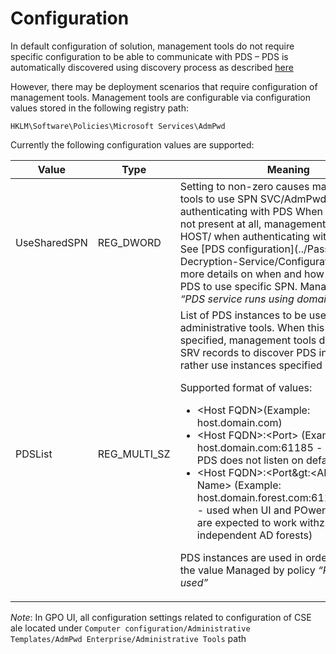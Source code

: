 ﻿# Configuration
In default configuration of solution, management tools do not require specific configuration to be able to communicate with PDS – PDS is automatically discovered using discovery process as described [here](../Password-Decryption-Service/Service-Discovery.md)

However, there may be deployment scenarios that require configuration of management tools. Management tools are configurable via configuration values stored in the following registry path:

<code>HKLM\Software\Policies\Microsoft Services\AdmPwd</code>

Currently the following configuration values are supported:
<table>
<thead>
<tr>
<th width="20%">Value</th>
<th width="20%">Type</th>
<th>Meaning</th>
</tr>
</thead>
<tbody>
<tr>
<td>UseSharedSPN</td>
<td>REG_DWORD</td>
<td>Setting to non-zero causes management tools to use SPN SVC/AdmPwd when authenticating with PDS
When set to zero or not present at all, management tools use SPN HOST/ when authenticating with the service.
See [PDS configuration](../Password-Decryption-Service/Configuration.md) for more details on when and how to configure PDS to use specific SPN.
Managed by policy <em>“PDS service runs using domain account”</em></td>
</tr>
<tr>
<td>PDSList</td>
<td>REG_MULTI_SZ</td>
<td>List of PDS instances to be used by administrative tools. When this value is specified, management tools do not USE DNS SRV records to discover PDS instances, and rather use instances specified here.

Supported format of values:
- &lt;Host FQDN&gt;(Example: host.domain.com)
- &lt;Host FQDN&gt;:&lt;Port&gt; (Example: host.domain.com:61185 - used when PDS does not listen on default port)
- &lt;Host FQDN&gt;:&lt;Port&gt:&lt;AD Forest DNS Name&gt; (Example: host.domain.forest.com:61184:forest.com - used when UI and POwerSHell module are expected to work withz multiple independent AD forests)

PDS instances are used in order specified in the value
Managed by policy <em>“PDS to be used”</em></td>
</tr>
</tbody>
</table>
<em>Note</em>: In GPO UI, all configuration settings related to configuration of CSE ale located under <code>Computer configuration/Administrative Templates/AdmPwd Enterprise/Administrative Tools</code> path
